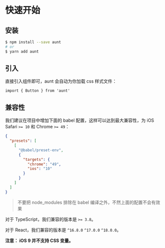 # 快速开始

## 安装
```bash
$ npm install --save aunt
# or
$ yarn add aunt
````

## 引入

直接引入组件即可，aunt 会自动为你加载 css 样式文件：

```tsx
import { Button } from 'aunt'
```

## 兼容性

我们建议在项目中增加下面的 babel 配置，这样可以达到最大兼容性，为 iOS Safari `>= 10` 和 Chrome `>= 49`：

```json
{
  "presets": [
    [
      "@babel/preset-env",
      {
        "targets": {
          "chrome": "49",
          "ios": "10"
        }
      }
    ]
  ]
}
```

> 不要把 node_modules 排除在 babel 编译之外，不然上面的配置不会有效果

对于 TypeScript，我们兼容的版本是 `>= 3.8`。

对于 React，我们兼容的版本是 `^16.8.0` `^17.0.0` `^18.0.0`。

**注意： iOS 9 并不支持 CSS 变量。**

